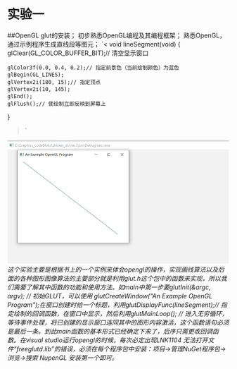 # 实验一
##OpenGL glut的安装；
初步熟悉OpenGL编程及其编程框架；
熟悉OpenGL，通过示例程序生成直线段等图元；
`<
void lineSegment(void)
{
    glClear(GL_COLOR_BUFFER_BIT);// 清空显示窗口

    glColor3f(0.0, 0.4, 0.2);// 指定前景色（当前绘制颜色）为蓝色
    glBegin(GL_LINES);
    glVertex2i(180, 15);// 指定顶点
    glVertex2i(10, 145);
    glEnd();
    glFlush();// 使绘制立即反映到屏幕上
}
>` 



![image](https://github.com/Polaris1491319352/Graphics/blob/main/image/work_1.jpg)
_这个实验主要是根据书上的一个实例来体会opengl的操作，实现画线算法以及后面的各种图形图像算法的主要部分就是利用glut.h这个包中的函数来实现，所以我们需要了解其中函数的功能和使用方法。如main中第一步要glutInit(&argc, argv); // 初始GLUT，可以使用 glutCreateWindow("An Example OpenGL Program");在窗口创建时给一个标题，利用glutDisplayFunc(lineSegment);// 指定绘制的回调函数，在窗口中显示，然后利用glutMainLoop(); // 进入无穷循环，等待事件处理，将已创建的显示窗口连同其中的图形内容激活，这个函数语句必须是最后一条。到此main函数的基本形式已经确定下来了，后序只需更改回调函数。在visual studio运行opengl的时候，每次必定出现LNK1104 无法打开文件“freeglutd.lib”的错误，必须在每个程序包中安装：项目->管理NuGet程序包->浏览->搜索 NupenGL 安装第一个即可。_
